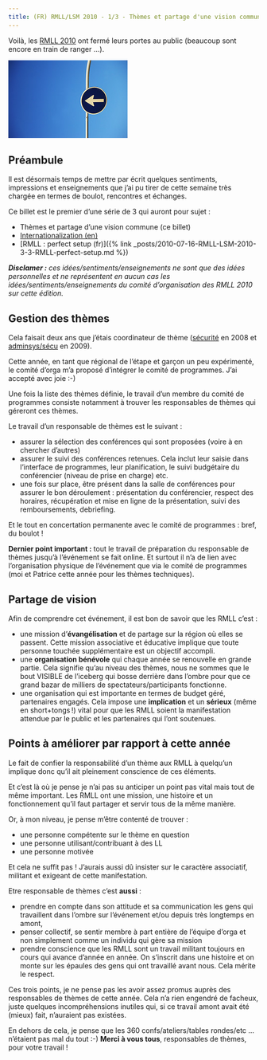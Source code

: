 ```yaml
---
title: (FR) RMLL/LSM 2010 - 1/3 - Thèmes et partage d'une vision commune
---
```


Voilà, les [RMLL 2010](http://2010.rmll.info) ont fermé leurs portes au public (beaucoup sont encore en train de ranger ...).

![direction](/assets/direction.jpg)

## Préambule

Il est désormais temps de mettre par écrit quelques sentiments, impressions et enseignements que j’ai pu tirer de cette semaine très chargée en termes de boulot, rencontres et échanges.

Ce billet est le premier d’une série de 3 qui auront pour sujet :
* Thèmes et partage d’une vision commune (ce billet)
* [Internationalization (en)](/2010/07/13/RMLL-LSM-2010-2-3-internationalization/)
* [RMLL : perfect setup (fr)]({% link _posts/2010-07-16-RMLL-LSM-2010-3-3-RMLL-perfect-setup.md %})

_**Disclamer :** ces idées/sentiments/enseignements ne sont que des idées personnelles et ne représentent en aucun cas les idées/sentiments/enseignements du comité d’organisation des RMLL 2010 sur cette édition._

## Gestion des thèmes

Cela faisait deux ans que j’étais coordinateur de thème ([sécurité](http://2008.rmll.info/-Securite-.html) en 2008 et [adminsys/sécu](http://2009.rmll.info/-Systemes-et-securite-.html) en 2009).

Cette année, en tant que régional de l’étape et garçon un peu expérimenté, le comité d’orga m’a proposé d’intégrer le comité de programmes. J’ai accepté avec joie :-)

Une fois la liste des thèmes définie, le travail d’un membre du comité de programmes consiste notamment à trouver les responsables de thèmes qui géreront ces thèmes.

Le travail d’un responsable de thèmes est le suivant :
* assurer la sélection des conférences qui sont proposées (voire à en chercher d’autres)
* assurer le suivi des conférences retenues. Cela inclut leur saisie dans l’interface de programmes, leur planification, le suivi budgétaire du conférencier (niveau de prise en charge) etc.
* une fois sur place, être présent dans la salle de conférences pour assurer le bon déroulement : présentation du conférencier, respect des horaires, récupération et mise en ligne de la présentation, suivi des remboursements, debriefing.

Et le tout en concertation permanente avec le comité de programmes : bref, du boulot !

__Dernier point important :__ tout le travail de préparation du responsable de thèmes jusqu’à l’événement se fait online. Et surtout il n’a de lien avec l’organisation physique de l’événement que via le comité de programmes (moi et Patrice cette année pour les thèmes techniques).

## Partage de vision 

Afin de comprendre cet événement, il est bon de savoir que les RMLL c’est :
* une mission d’**évangélisation** et de partage sur la région où elles se passent. Cette mission associative et éducative implique que toute personne touchée supplémentaire est un objectif accompli.
* une **organisation bénévole** qui chaque année se renouvelle en grande partie. Cela signifie qu’au niveau des thèmes, nous ne sommes que le bout VISIBLE de l’iceberg qui bosse derrière dans l’ombre pour que ce grand bazar de milliers de spectateurs/participants fonctionne.
* une organisation qui est importante en termes de budget géré, partenaires engagés. Cela impose une **implication** et un **sérieux** (même en short+tongs !) vital pour que les RMLL soient la manifestation attendue par le public et les partenaires qui l’ont soutenues.

## Points à améliorer par rapport à cette année

Le fait de confier la responsabilité d’un thème aux RMLL à quelqu’un implique donc qu’il ait pleinement conscience de ces éléments.

Et c’est là où je pense je n’ai pas su anticiper un point pas vital mais tout de même important. Les RMLL ont une mission, une histoire et un fonctionnement qu’il faut partager et servir tous de la même manière.

Or, à mon niveau, je pense m’être contenté de trouver :
* une personne compétente sur le thème en question
* une personne utilisant/contribuant à des LL
* une personne motivée

Et cela ne suffit pas ! J’aurais aussi dû insister sur le caractère associatif, militant et exigeant de cette manifestation.

Etre responsable de thèmes c’est **aussi** :
* prendre en compte dans son attitude et sa communication les gens qui travaillent dans l’ombre sur l’événement et/ou depuis très longtemps en amont,
* penser collectif, se sentir membre à part entière de l’équipe d’orga et non simplement comme un individu qui gère sa mission
* prendre conscience que les RMLL sont un travail militant toujours en cours qui avance d’année en année. On s’inscrit dans une histoire et on monte sur les épaules des gens qui ont travaillé avant nous. Cela mérite le respect.

Ces trois points, je ne pense pas les avoir assez promus auprès des responsables de thèmes de cette année. Cela n’a rien engendré de facheux, juste quelques incompréhensions inutiles qui, si ce travail amont avait été (mieux) fait, n’auraient pas existées.

En dehors de cela, je pense que les 360 confs/ateliers/tables rondes/etc ... n’étaient pas mal du tout :-) **Merci à vous tous**, responsables de thèmes, pour votre travail !


